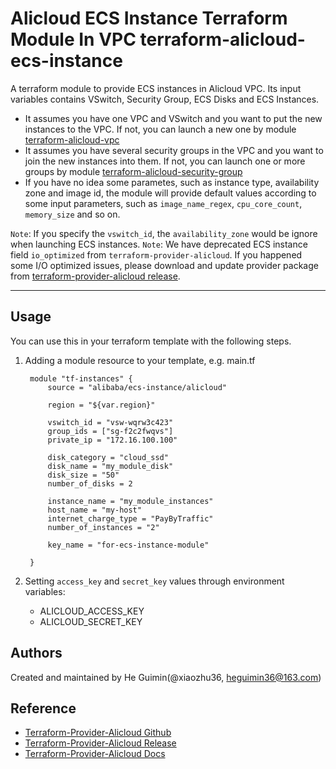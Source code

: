 Alicloud ECS Instance Terraform Module In VPC
terraform-alicloud-ecs-instance
=====================================================================

A terraform module to provide ECS instances in Alicloud VPC. Its input variables contains VSwitch, Security Group, ECS Disks and ECS Instances.

- It assumes you have one VPC and VSwitch and you want to put the new instances to the VPC. If not, you can launch a new one by module [terraform-alicloud-vpc](https://github.com/alibaba/terraform-alicloud-vpc)
- It assumes you have several security groups in the VPC and you want to join the new instances into them. If not, you can launch one or more groups by module [terraform-alicloud-security-group](https://github.com/alibaba/terraform-alicloud-security-group)
- If you have no idea some parametes, such as instance type, availability zone and image id,
  the module will provide default values according to some input parameters, such as `image_name_regex`, `cpu_core_count`, `memory_size` and so on.

`Note`: If you specify the `vswitch_id`, the `availability_zone` would be ignore when launching ECS instances.
`Note`: We have deprecated ECS instance field `io_optimized` from `terraform-provider-alicloud`. If you happened some I/O optimized issues, please download and update provider package from [terraform-provider-alicloud release](https://github.com/alibaba/terraform-provider/releases).

----------------------

Usage
-----
You can use this in your terraform template with the following steps.

1. Adding a module resource to your template, e.g. main.tf


        module "tf-instances" {
            source = "alibaba/ecs-instance/alicloud"

            region = "${var.region}"

            vswitch_id = "vsw-wqrw3c423"
            group_ids = ["sg-f2c2fwqvs"]
            private_ip = "172.16.100.100"

            disk_category = "cloud_ssd"
            disk_name = "my_module_disk"
            disk_size = "50"
            number_of_disks = 2

            instance_name = "my_module_instances"
            host_name = "my-host"
            internet_charge_type = "PayByTraffic"
            number_of_instances = "2"

            key_name = "for-ecs-instance-module"

        }

2. Setting `access_key` and `secret_key` values through environment variables:

    - ALICLOUD_ACCESS_KEY
    - ALICLOUD_SECRET_KEY

Authors
-------
Created and maintained by He Guimin(@xiaozhu36, heguimin36@163.com)

Reference
---------
* [Terraform-Provider-Alicloud Github](https://github.com/terraform-providers/terraform-provider-alicloud)
* [Terraform-Provider-Alicloud Release](https://releases.hashicorp.com/terraform-provider-alicloud/)
* [Terraform-Provider-Alicloud Docs](https://www.terraform.io/docs/providers/alicloud/index.html)


